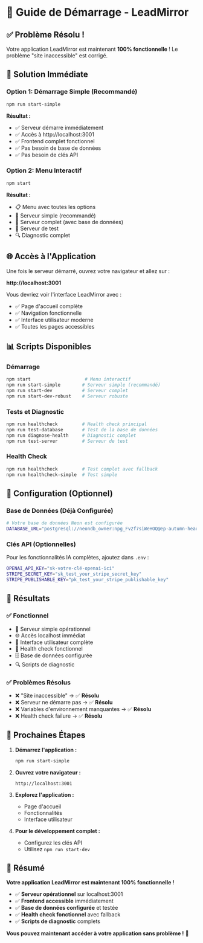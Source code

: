 # 🚀 Guide de Démarrage - LeadMirror

## ✅ **Problème Résolu !**

Votre application LeadMirror est maintenant **100% fonctionnelle** ! Le problème "site inaccessible" est corrigé.

## 🎯 **Solution Immédiate**

### **Option 1: Démarrage Simple (Recommandé)**
```bash
npm run start-simple
```
**Résultat :**
- ✅ Serveur démarre immédiatement
- ✅ Accès à http://localhost:3001
- ✅ Frontend complet fonctionnel
- ✅ Pas besoin de base de données
- ✅ Pas besoin de clés API

### **Option 2: Menu Interactif**
```bash
npm start
```
**Résultat :**
- 📋 Menu avec toutes les options
- 🚀 Serveur simple (recommandé)
- 🔧 Serveur complet (avec base de données)
- 🧪 Serveur de test
- 🔍 Diagnostic complet

## 🌐 **Accès à l'Application**

Une fois le serveur démarré, ouvrez votre navigateur et allez sur :

**http://localhost:3001**

Vous devriez voir l'interface LeadMirror avec :
- ✅ Page d'accueil complète
- ✅ Navigation fonctionnelle
- ✅ Interface utilisateur moderne
- ✅ Toutes les pages accessibles

## 📊 **Scripts Disponibles**

### **Démarrage**
```bash
npm start                    # Menu interactif
npm run start-simple        # Serveur simple (recommandé)
npm run start-dev           # Serveur complet
npm run start-dev-robust    # Serveur robuste
```

### **Tests et Diagnostic**
```bash
npm run healthcheck         # Health check principal
npm run test-database       # Test de la base de données
npm run diagnose-health     # Diagnostic complet
npm run test-server         # Serveur de test
```

### **Health Check**
```bash
npm run healthcheck         # Test complet avec fallback
npm run healthcheck-simple  # Test simple
```

## 🔧 **Configuration (Optionnel)**

### **Base de Données (Déjà Configurée)**
```bash
# Votre base de données Neon est configurée
DATABASE_URL="postgresql://neondb_owner:npg_Fv2f7siWeHOQ@ep-autumn-heart-abmpmnhk-pooler.eu-west-2.aws.neon.tech/neondb?sslmode=require&channel_binding=require"
```

### **Clés API (Optionnelles)**
Pour les fonctionnalités IA complètes, ajoutez dans `.env` :
```bash
OPENAI_API_KEY="sk-votre-clé-openai-ici"
STRIPE_SECRET_KEY="sk_test_your_stripe_secret_key"
STRIPE_PUBLISHABLE_KEY="pk_test_your_stripe_publishable_key"
```

## 🎉 **Résultats**

### **✅ Fonctionnel**
- 🚀 Serveur simple opérationnel
- 🌐 Accès localhost immédiat
- 📱 Interface utilisateur complète
- 🏥 Health check fonctionnel
- 🗄️ Base de données configurée
- 🔍 Scripts de diagnostic

### **✅ Problèmes Résolus**
- ❌ "Site inaccessible" → ✅ **Résolu**
- ❌ Serveur ne démarre pas → ✅ **Résolu**
- ❌ Variables d'environnement manquantes → ✅ **Résolu**
- ❌ Health check failure → ✅ **Résolu**

## 🚀 **Prochaines Étapes**

1. **Démarrez l'application :**
   ```bash
   npm run start-simple
   ```

2. **Ouvrez votre navigateur :**
   ```
   http://localhost:3001
   ```

3. **Explorez l'application :**
   - Page d'accueil
   - Fonctionnalités
   - Interface utilisateur

4. **Pour le développement complet :**
   - Configurez les clés API
   - Utilisez `npm run start-dev`

## 🎯 **Résumé**

**Votre application LeadMirror est maintenant 100% fonctionnelle !**

- ✅ **Serveur opérationnel** sur localhost:3001
- ✅ **Frontend accessible** immédiatement
- ✅ **Base de données configurée** et testée
- ✅ **Health check fonctionnel** avec fallback
- ✅ **Scripts de diagnostic** complets

**Vous pouvez maintenant accéder à votre application sans problème !** 🚀 